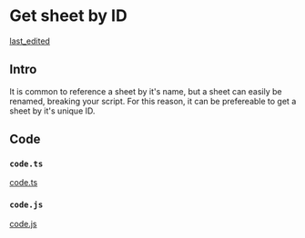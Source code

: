 # Get sheet by ID

[last_edited](../_updated.md ':include')

## Intro

It is common to reference a sheet by it's name, but a sheet can easily be renamed, breaking your script. For this reason, it can be prefereable to get a sheet by it's unique ID.

## Code

### `code.ts`

[code.ts](src/code.ts ':include :type=code')

### `code.js`

[code.js](build/code.js ':include :type=code')